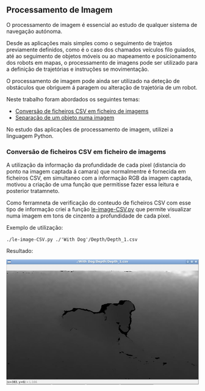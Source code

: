 ## Processamento de Imagem

O processamento de imagem é essencial ao estudo de qualquer sistema de navegação autónoma.

Desde as aplicações mais simples como o seguimento de trajetos previamente definidos, como é o caso dos chamados veículos filo guiados, até ao seguimento de objetos móveis ou ao mapeamento e posicionamento dos robots em mapas, o processamento de imagens pode ser utilizado para a definição de trajetórias e instruções se movimentação.

O processamento de imagem pode ainda ser utilizado na deteção de obstáculos que obriguem á paragem ou alteração de trajetória de um robot.

Neste trabalho foram abordados os seguintes temas:

- [Conversão de ficheiros CSV em ficheiro de imagems](#conversão-de-ficheiros-csv-em-ficheiro-de-imagems)
- [Separação de um objeto numa imagem]()

No estudo das aplicações de processamento de imagem, utilizei a linguagem Python.

### Conversão de ficheiros CSV em ficheiro de imagems
A utilização da informação da profundidade de cada pixel (distancia do ponto na imagem captada á camara) que normalmentre é fornecida em ficheiros CSV, em simultaneo com a informação RGB da imagem captada, motivou a criação de uma função que permitisse fazer essa leitura e posterior tratamneto.

Como ferramneta de verificação do conteudo de ficheiros CSV com esse tipo de informação criei a função [le-image-CSV.py]() que permite visualizar numa imagem em tons de cinzento a profundidade de cada pixel.

Exemplo de utilização:

    ./le-image-CSV.py ./'With Dog'/Depth/Depth_1.csv

Resultado:

![dogDepth_1.csv.jpg](../imgs/dogDepth_1.csv.jpg)


